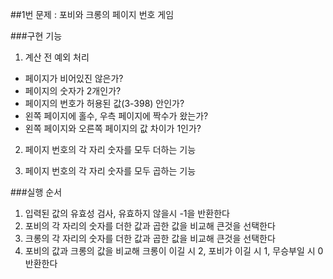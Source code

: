 ##1번 문제 : 포비와 크롱의 페이지 번호 게임

###구현 기능

1. 계산 전 예외 처리 
 - 페이지가 비어있진 않은가? 
 - 페이지의 숫자가 2개인가? 
 - 페이지의 번호가 허용된 값(3-398) 안인가?
 - 왼쪽 페이지에 홀수, 우측 페이지에 짝수가 왔는가? 
 - 왼쪽 페이지와 오른쪽 페이지의 값 차이가 1인가? 

2. 페이지 번호의 각 자리 숫자를 모두 더하는 기능 

3. 페이지 번호의 각 자리 숫자를 모두 곱하는 기능 

###실행 순서

1. 입력된 값의 유효성 검사, 유효하지 않을시 -1을 반환한다
2. 포비의 각 자리의 숫자를 더한 값과 곱한 값을 비교해 큰것을 선택한다
3. 크롱의 각 자리의 숫자를 더한 값과 곱한 값을 비교해 큰것을 선택한다
4. 포비의 값과 크롱의 값을 비교해 크롱이 이길 시 2, 포비가 이길 시 1, 무승부일 시 0 반환한다
   
